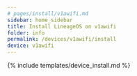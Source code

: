 ```yaml
---
# pages/install/v1awifi.md
sidebar: home_sidebar
title: Install LineageOS on v1awifi
folder: info
permalink: /devices/v1awifi/install
device: v1awifi
---
```

{% include templates/device_install.md %}